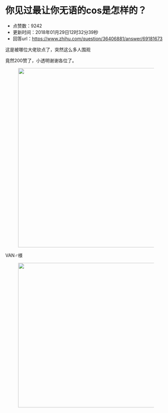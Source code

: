 # 你见过最让你无语的cos是怎样的？
- 点赞数：9242
- 更新时间：2018年01月29日12时32分39秒
- 回答url：https://www.zhihu.com/question/36406881/answer/69181673
<body>
 <p data-pid="qwZ0gPDX">这是被哪位大佬钦点了，突然这么多人围观</p>
 <p data-pid="WIA2RjEU">竟然200赞了，小透明谢谢各位了。</p>
 <figure>
  <img src="https://pica.zhimg.com/50/3c81bc3c0d571c3545a2d348c8c2d972_720w.jpg?source=1940ef5c" data-rawheight="314" data-rawwidth="558" data-original-token="3c81bc3c0d571c3545a2d348c8c2d972" class="origin_image zh-lightbox-thumb" width="558" data-original="https://pic1.zhimg.com/3c81bc3c0d571c3545a2d348c8c2d972_r.jpg?source=1940ef5c">
 </figure>
 <p data-pid="GyRROFWQ">VAN♂様</p>
 <figure>
  <img src="https://pica.zhimg.com/50/3bf4768c26e6869fd3daf9e00f0fca52_720w.jpg?source=1940ef5c" data-rawheight="600" data-rawwidth="450" data-original-token="3bf4768c26e6869fd3daf9e00f0fca52" class="origin_image zh-lightbox-thumb" width="450" data-original="https://pic1.zhimg.com/3bf4768c26e6869fd3daf9e00f0fca52_r.jpg?source=1940ef5c">
 </figure>
</body>